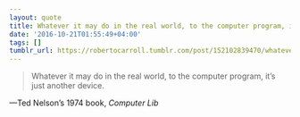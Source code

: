 ```yaml
---
layout: quote
title: Whatever it may do in the real world, to the computer program, it’s just another device.
date: '2016-10-21T01:55:49+04:00'
tags: []
tumblr_url: https://robertocarroll.tumblr.com/post/152102839470/whatever-it-may-do-in-the-real-world-to-the
---
```

<blockquote>Whatever it may do in the real world, to the computer program, it’s just another device.</blockquote>&#8212;Ted Nelson’s 1974 book, <em>Computer Lib</em>
